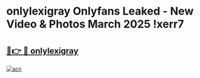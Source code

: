 # onlylexigray Onlyfans Leaked - New Video & Photos March 2025 !xerr7

# <h2><a href="https://0xbxpb.iuczelnia.edu.pl?title=onlylexigray&ref=xerr7">🔗👉 🔴 onlylexigray</a></h2>

[![acn](https://github.com/user-attachments/assets/0f9c940e-d8b0-45ae-aac7-cd30a18b3e1c)](https://0xbxpb.iuczelnia.edu.pl?title=onlylexigray&ref=xerr7)

